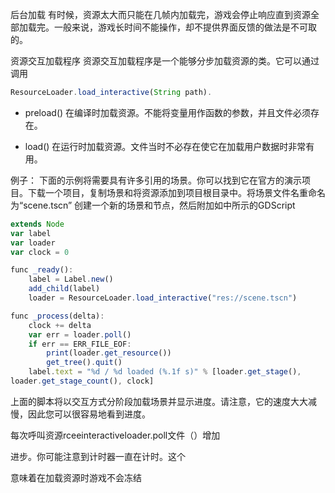 后台加载
有时候，资源太大而只能在几帧内加载完，游戏会停止响应直到资源全部加载完。一般来说，游戏长时间不能操作，却不提供界面反馈的做法是不可取的。

资源交互加载程序
资源交互加载程序是一个能够分步加载资源的类。它可以通过调用
```js
ResourceLoader.load_interactive(String path).
```
- preload() 
在编译时加载资源。不能将变量用作函数的参数，并且文件必须存在。

- load() 
在运行时加载资源。文件当时不必存在使它在加载用户数据时非常有用。

例子：
下面的示例将需要具有许多引用的场景。你可以找到它在官方的演示项目。下载一个项目，复制场景和将资源添加到项目根目录中。将场景文件名重命名为“scene.tscn”
创建一个新的场景和节点，然后附加如中所示的GDScript

```js
extends Node
var label
var loader
var clock = 0

func _ready():
    label = Label.new()
    add_child(label)
    loader = ResourceLoader.load_interactive("res://scene.tscn")

func _process(delta):
    clock += delta
    var err = loader.poll()
    if err == ERR_FILE_EOF:
        print(loader.get_resource())
        get_tree().quit()
    label.text = "%d / %d loaded (%.1f s)" % [loader.get_stage(),
loader.get_stage_count(), clock]
```

上面的脚本将以交互方式分阶段加载场景并显示进度。请注意，它的速度大大减慢，因此您可以很容易地看到进度。

每次呼叫资源rceeinteractiveloader.poll文件（）增加

进步。你可能注意到计时器一直在计时。这个

意味着在加载资源时游戏不会冻结